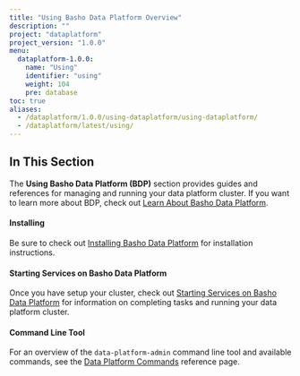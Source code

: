 ```yaml
---
title: "Using Basho Data Platform Overview"
description: ""
project: "dataplatform"
project_version: "1.0.0"
menu:
  dataplatform-1.0.0:
    name: "Using"
    identifier: "using"
    weight: 104
    pre: database
toc: true
aliases:
  - /dataplatform/1.0.0/using-dataplatform/using-dataplatform/
  - /dataplatform/latest/using/
---
```


[bdp install]: {{<baseurl>}}dataplatform/1.0.0/installing/
[start services]: {{<baseurl>}}dataplatform/1.0.0/using/start-services/
[bdp cli]: {{<baseurl>}}dataplatform/1.0.0/using/dataplatform-commands/
[learn bdp index]: {{<baseurl>}}dataplatform/1.0.0/learn/

## In This Section

The **Using Basho Data Platform (BDP)**  section provides guides and references for managing and running your data platform cluster. If you want to learn more about BDP, check out [Learn About Basho Data Platform][learn bdp index].

#### Installing

Be sure to check out [Installing Basho Data Platform][bdp install] for installation instructions.

#### Starting Services on Basho Data Platform

Once you have setup your cluster, check out [Starting Services on Basho Data Platform][start services] for information on completing tasks and running your data platform cluster.

#### Command Line Tool

For an overview of the `data-platform-admin` command line tool and available commands, see the  [Data Platform Commands][bdp cli] reference page.
